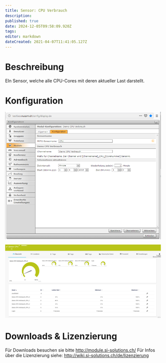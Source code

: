 ```yaml
---
title: Sensor: CPU Verbrauch
description: 
published: true
date: 2024-12-05T09:58:09.920Z
tags: 
editor: markdown
dateCreated: 2021-04-07T11:41:05.127Z
---
```


# Beschreibung
EIn Sensor, welche alle CPU-Cores mit deren aktueller Last darstellt.
# Konfiguration
![Cpu](/uploads/prtg/cpu.png "Cpu")

![Cpusensor](/uploads/prtg/cpusensor.png "Cpusensor")
# Downloads & Lizenzierung
Für Downloads besuchen sie bitte http://module.si-solutions.ch/
Für Infos über die Lizenzierung siehe: http://wiki.si-solutions.ch/de/lizenzierung
